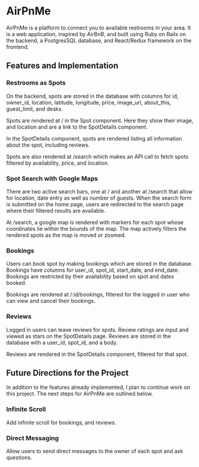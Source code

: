 # AirPnMe

[heroku link]: https://airpnme.herokuapp.com/#

AirPnMe is a platform to connect you to available restrooms in your area. It is a web application, inspired by AirBnB, and built using Ruby on Rails on the backend, a PostgresSQL database, and React/Redux framework on the frontend.

## Features and Implementation

### Restrooms as Spots

On the backend, spots are stored in the database with columns for id, owner_id, location, latitude, longitude, price, image_url, about_this, guest_limit, and desks.

Spots are rendered at / in the Spot component. Here they show their image, and location and are a link to the SpotDetails component.

In the SpotDetails component, spots are rendered listing all information about the spot, including reviews.

Spots are also rendered at /search which makes an API call to fetch spots filtered by availability, price, and location.

### Spot Search with Google Maps

There are two active search bars, one at / and another at /search that allow for location, date entry as well as number of guests. When the search form is submitted on the home page, users are redirected to the search page where their filtered results are available.

At /search, a google map is rendered with markers for each spot whose coordinates lie within the bounds of the map. The map actively filters the rendered spots as the map is moved or zoomed.

### Bookings

Users can book spot by making bookings which are stored in the database. Bookings have columns for user_id, spot_id, start_date, and end_date. Bookings are restricted by their availability based on spot and dates booked.

Bookings are rendered at /:id/bookings, filtered for the logged in user who can view and cancel their bookings.

### Reviews

Logged in users can leave reviews for spots. Review ratings are input and viewed as stars on the SpotDetails page. Reviews are stored in the database with a user_id, spot_id, and a body.

Reviews are rendered in the SpotDetails component, filtered for that spot.

## Future Directions for the Project

In addition to the features already implemented, I plan to continue work on this project. The next steps for AirPnMe are outlined below.

### Infinite Scroll

Add infinite scroll for bookings, and reviews.

### Direct Messaging

Allow users to send direct messages to the owner of each spot and ask questions.
